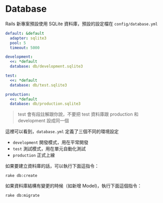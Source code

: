 # Database

Rails 新專案預設使用 SQLite 資料庫，預設的設定檔在 `config/database.yml`

```yaml
default: &default
  adapter: sqlite3
  pool: 5
  timeout: 5000

development:
  <<: *default
  database: db/development.sqlite3

test:
  <<: *default
  database: db/test.sqlite3

production:
  <<: *default
  database: db/production.sqlite3
```

> test 會有段註解跟你說，不要把 test 資料庫跟 production 和 development 設成同一個

這裡可以看到，`database.yml` 定義了三個不同的環境設定

* `development` 開發模式，用在平常開發
* `test` 測試模式，用在單元自動化測試
* `production` 正式上線

如果要建立資料庫的話，可以執行下面這指令：

    rake db:create

如果資料庫結構有變更的時候（如新增 Model)，執行下面這個指令：

    rake db:migrate
